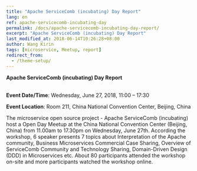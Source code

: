 ```yaml
---
title: "Apache ServiceComb (incubating) Day Report"
lang: en
ref: apache-servicecomb-incubating-day
permalink: /docs/apache-servicecomb-incubating-day-report/
excerpt: "Apache ServiceComb (incubating) Day Report"
last_modified_at: 2018-06-14T10:26:28+08:00
author: Wang Kirin
tags: [microservice, Meetup, report]
redirect_from:
  - /theme-setup/
---
```


**Apache ServiceComb (incubating) Day Report**

​    
​**Event Date/Time**: Wednesday, June 27, 2018, 11:00 – 17:30

**Event Location**: Room 211, China National Convention Center, Beijing, China


The microservice open source project - Apache ServiceComb (incubating) host a Open Day Meetup at the China National Convention Center (Beijing, China) from 11.00am to 17.30pm on Wednesday, June 27th. According the workshop, 6 speaker presents 7 topics about Interpretation of the Apache community, Business Microservices Commercial Case Sharing, Overview of ServiceComb Community and Technology Sharing, Domain-Driven Design (DDD) in Microservices etc. 
About 80 participants attended the workshop on-site and more participants watched the workshop online.

        



